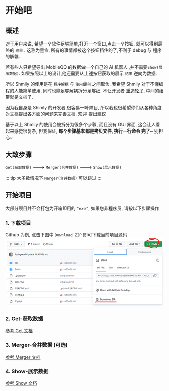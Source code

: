# 开始吧

## 概述

对于用户来说, 希望一个软件足够简单,打开一个窗口,点击一个按钮, 就可以得到最终的 `结果` . 这称为黑盒, 所有的事情都被这个按钮挡住的了,不利于 debug 与 程序的解耦.

若有些人只希望导出 MobileQQ 的数据做一个自己的 Ai 机器人 ,并不需要`Show(展示数据)`. 如果按照以上的设计,他还需要从上述按钮获取的展示 `结果` 逆向为数据.

所以 Shmily 的使用是在 `程序解耦` 与 `使用便利` 之间取舍. 我希望 Shmily 对于不懂编程的人能简单使用, 同时也能足够解耦拆分足够细, 不让开发者 [重造轮子](https://baike.baidu.com/item/%E9%87%8D%E9%80%A0%E8%BD%AE%E5%AD%90/16837040), 中间的纽带就是文档了.

因为我自身是 Shimly 的开发者,很容易一叶障目, 所以我也很希望你们从各种角度对文档提出各方面的问题来完善文档. 欢迎 [提出建议](https://github.com/lqzhgood/Shmily/issues/new)

基于以上 Shmily 的使用会被拆分为很多个步骤, 而且没有 GUI 界面, 这会让人看起来感觉很复杂, 但我保证, <b>每个步骤基本都是拷贝文件, 执行一行命令 完了~</b> 别担心~

## 大致步骤

`Get(获取数据)` ---> `Merger(合并数据)` ---> `Show(展示数据)`

::: tip
大多数情况下 `Merger(合并数据)` 可以跳过
:::

## 开始项目

大部分项目并不会打包为开箱即用的 `"exe"`, 如果您非程序员, 请按以下步骤操作

### 1. 下载项目

Github 为例, 点击下图中 `Download ZIP` 即可下载当前项目源码
![down repo](./assets/down_repo.png)

### 2. Get-获取数据

[参考 Get 文档](./get.md)

### 3. Merger-合并数据 (可选)

[参考 Merger 文档](./merger.md)

### 4. Show-展示数据

[参考 Show 文档](./show.md)

